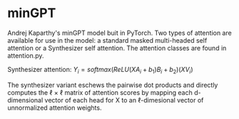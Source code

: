 # minGPT

Andrej Kaparthy's minGPT model buit in PyTorch. Two types of attention are available for use in the model: a standard masked multi-headed self attention or a Synthesizer self attention. The attention classes are found in attention.py. 

Synthesizer attention: $Y_{i} = softmax(ReLU(XA_{i} + b_{1})B_{i} + b_{2})(XV_{i})$

The synthesizer variant eschews the pairwise dot products and directly computes the ℓ × ℓ matrix of attention scores by mapping each d-dimensional vector of each head
for X to an ℓ-dimesional vector of unnormalized attention weights.
